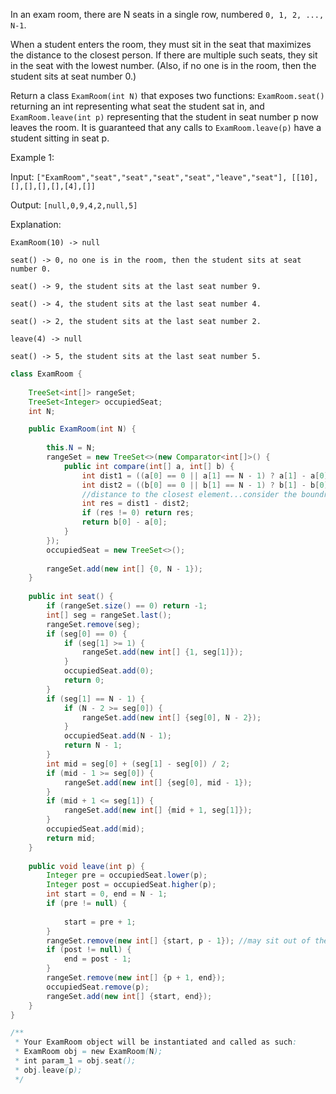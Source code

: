 In an exam room, there are N seats in a single row, numbered `0, 1, 2, ..., N-1`.

When a student enters the room, they must sit in the seat that maximizes the distance to the closest person.  If there are multiple such seats, they sit in the seat with the lowest number.  (Also, if no one is in the room, then the student sits at seat number 0.)

Return a class `ExamRoom(int N)` that exposes two functions: `ExamRoom.seat()` returning an int representing what seat the student sat in, and `ExamRoom.leave(int p)` representing that the student in seat number p now leaves the room.  It is guaranteed that any calls to `ExamRoom.leave(p)` have a student sitting in seat p.

 

Example 1:

Input: `["ExamRoom","seat","seat","seat","seat","leave","seat"], [[10],[],[],[],[],[4],[]]`

Output: `[null,0,9,4,2,null,5]`

Explanation:

`ExamRoom(10) -> null`

`seat() -> 0, no one is in the room, then the student sits at seat number 0.`

`seat() -> 9, the student sits at the last seat number 9.`

`seat() -> 4, the student sits at the last seat number 4.`

`seat() -> 2, the student sits at the last seat number 2.`

`leave(4) -> null`

`seat() -> 5, the student sits at the last seat number 5.`



```java
class ExamRoom {
    
    TreeSet<int[]> rangeSet;
    TreeSet<Integer> occupiedSeat;
    int N; 

    public ExamRoom(int N) {
        
        this.N = N;
        rangeSet = new TreeSet<>(new Comparator<int[]>() {
            public int compare(int[] a, int[] b) {
                int dist1 = ((a[0] == 0 || a[1] == N - 1) ? a[1] - a[0] : (a[1] - a[0]) / 2);
                int dist2 = ((b[0] == 0 || b[1] == N - 1) ? b[1] - b[0] : (b[1] - b[0]) / 2);
                //distance to the closest element...consider the boundry case...
                int res = dist1 - dist2;
                if (res != 0) return res;
                return b[0] - a[0];
            }
        });
        occupiedSeat = new TreeSet<>();
       
        rangeSet.add(new int[] {0, N - 1});
    }
    
    public int seat() {
        if (rangeSet.size() == 0) return -1;
        int[] seg = rangeSet.last();
        rangeSet.remove(seg);
        if (seg[0] == 0) {
            if (seg[1] >= 1) {
                rangeSet.add(new int[] {1, seg[1]});
            }
            occupiedSeat.add(0);
            return 0;
        } 
        if (seg[1] == N - 1) {
            if (N - 2 >= seg[0]) {
                rangeSet.add(new int[] {seg[0], N - 2});
            }
            occupiedSeat.add(N - 1);
            return N - 1;
        }
        int mid = seg[0] + (seg[1] - seg[0]) / 2;
        if (mid - 1 >= seg[0]) {
            rangeSet.add(new int[] {seg[0], mid - 1});
        }
        if (mid + 1 <= seg[1]) {
            rangeSet.add(new int[] {mid + 1, seg[1]});
        }
        occupiedSeat.add(mid);
        return mid;
    }
    
    public void leave(int p) {
        Integer pre = occupiedSeat.lower(p);
        Integer post = occupiedSeat.higher(p);
        int start = 0, end = N - 1;
        if (pre != null) {
        
            start = pre + 1;
        }
        rangeSet.remove(new int[] {start, p - 1}); //may sit out of the loop
        if (post != null) {
            end = post - 1;
        }
        rangeSet.remove(new int[] {p + 1, end});
        occupiedSeat.remove(p);
        rangeSet.add(new int[] {start, end});
    }
}

/**
 * Your ExamRoom object will be instantiated and called as such:
 * ExamRoom obj = new ExamRoom(N);
 * int param_1 = obj.seat();
 * obj.leave(p);
 */
 ```
